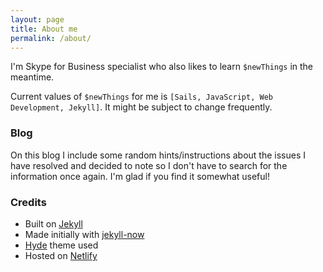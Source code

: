 ```yaml
---
layout: page
title: About me
permalink: /about/
---
```


I'm Skype for Business specialist who also likes to learn `$newThings` in the meantime.

Current values of `$newThings` for me is `[Sails, JavaScript, Web Development, Jekyll]`. It might be subject to change frequently.

### Blog

On this blog I include some random hints/instructions about the issues I have resolved and decided to note so I don't have to search for the information once again. I'm glad if you find it somewhat useful!

### Credits

* Built on [Jekyll](https://jekyllrb.com/)
* Made initially with [jekyll-now](https://github.com/barryclark/jekyll-now)
* [Hyde](https://github.com/poole/hyde) theme used
* Hosted on [Netlify](https://netlify.com)
